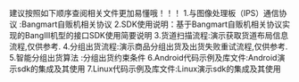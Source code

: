 建议按照如下顺序查阅相关文件更加易懂哦！！！
1.与图像处理板（IPS）通信协议 :Bangmart自贩机相关协议
2.SDK使用说明：基于Bangmart自贩机相关协议实现的BangIII机型的接口SDK使用简要说明
3.货道扫描流程:演示获取货道布局信息流程,仅供参考.
4.分组出货流程:演示商品分组出货及出货失败重试流程,仅供参考.
5.智能分组出货算法 :分组出货约束条件
6.Android代码示例及库文件:Android演示sdk的集成及其使用
7.Linux代码示例及库文件:Linux演示sdk的集成及其使用
